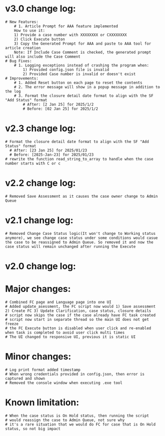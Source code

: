 # v3.0 change log:
    # New Features:
        # 1. Article Prompt for AAA feature implemented
        How to use it:
        1) Provide a case number with XXXXXXXX or CXXXXXXXX
        2) Click Execute button
        3) Copy the Generated Prompt for AAA and paste to AAA tool for article creation
        Note: If Include Case Comment is checked, the generated prompt will also include the Case Comment
    # Bug Fixes:
        # 1. Logging exceptions instead of crashing the program when:
            1) Provided config.json file is invalid
            2) Provided Case number is invalid or doesn't exist
    # Improvements:
        # 1. Added Reset button on each page to reset the contents
        # 2. The error message will show in a popup message in addition to the log
        # 3. Format the closure detail date format to align with the SF "Add Status" format
            # After: [2 Jan 25] for 2025/1/2
            # Before: [02 Jan 25] for 2025/1/2

# v2.3 change log:
    # Format the closure detail date format to align with the SF "Add Status" format
      # After: [23 Jan 25] for 2025/01/23
      # Before: [2025-Jan-23] for 2025/01/23
    # rewrite the function read_string_to_array to handle when the case number starts with C or c

# v2.2 change log:
    # Removed Save Assessment as it causes the case owner change to Admin Queue

# v2.1 change log:
    # Removed Change Case Status logic(It won't change to Working status anymore), we see change case status under some conditions would casue the case to be reassigned to Admin Queue. So removed it and now the case status will remain unchanged after running the Execute

# v2.0 change log:
# Major changes:
    # Combined FC page and Language page into one UI
    # Added update_asessment, the FC script now would 1) Save assessment 2) Create FC 3) Update Clarification, case status, closure details
    # script now skips the case if the case already have FC task created
    # script now start in separate thread so the main UI does not get freeze
    # the FC Execute button is disabled when user click and re-enabled when task is completed to avoid user click multi times
    # The UI changed to responsive UI, previous it is static UI

# Minor changes:
    # Log print format added timestamp
    # When wrong credentials provided in config.json, then error is captured and shown
    # Removed the console window when executing .exe tool

# Known limitation:
    # When the case status is On Hold status, then running the script
    # would reassign the case to Admin Queue, not sure why
    # it's a rare situation that we would do FC for case that is On Hold status, so not big impact